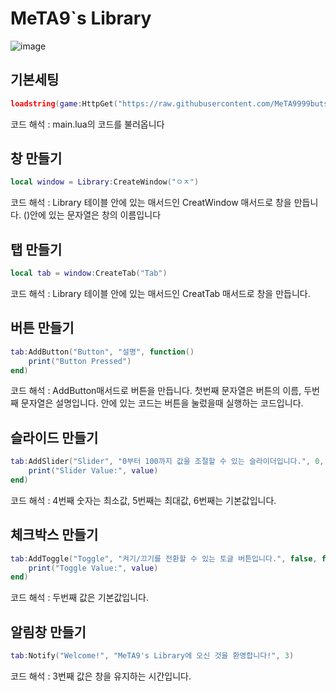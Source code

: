 <!-- Heading -->
# MeTA9`s Library
![image](https://github.com/user-attachments/assets/e1d2d0fb-e160-4554-9a68-94f6ccea70a3)


## 기본세팅
```lua
loadstring(game:HttpGet("https://raw.githubusercontent.com/MeTA9999butseason2/MetA-Library-New/refs/heads/main/main.lua"))()
```
코드 해석 : main.lua의 코드를 불러옵니다



## 창 만들기
```lua
local window = Library:CreateWindow("ㅇㅈ")
```
코드 해석 : Library 테이블 안에 있는 매서드인 CreatWindow 매서드로 창을 만듭니다. ()안에 있는 문자열은 창의 이름입니다

## 탭 만들기
```lua
local tab = window:CreateTab("Tab")
```
코드 해석 : Library 테이블 안에 있는 매서드인 CreatTab 매서드로 창을 만듭니다.

## 버튼 만들기
```lua
tab:AddButton("Button", "설명", function()
    print("Button Pressed")
end)
```
코드 해석 : AddButton매서드로 버튼을 만듭니다. 첫번째 문자열은 버튼의 이름, 두번째 문자열은 설명입니다. 안에 있는 코드는 버튼을 눌렀을때 실행하는 코드입니다.


## 슬라이드 만들기

```lua
tab:AddSlider("Slider", "0부터 100까지 값을 조절할 수 있는 슬라이더입니다.", 0, 100, 50, function(value)
    print("Slider Value:", value)
end)
```
코드 해석 : 4번째 숫자는 최소값, 5번째는 최대값, 6번째는 기본값입니다.


## 체크박스 만들기

```lua
tab:AddToggle("Toggle", "켜기/끄기를 전환할 수 있는 토글 버튼입니다.", false, function(value)
    print("Toggle Value:", value)
end)
```
코드  해석 : 두번째 값은 기본값입니다.

## 알림창 만들기

```lua
tab:Notify("Welcome!", "MeTA9's Library에 오신 것을 환영합니다!", 3)
```

코드 해석 : 3번째 값은 창을 유지하는 시간입니다.
